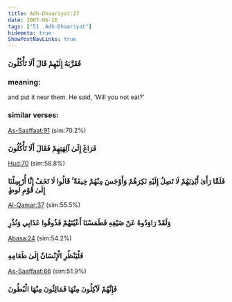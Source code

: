 ```yaml
---
title: Adh-Dhaariyat:27
date: 2007-06-16
tags: ["51 .Adh-Dhaariyat"]
hidemeta: true 
ShowPostNavLinks: true 
---
```

### فَقَرَّبَهُ إِلَيْهِمْ قَالَ أَلَا تَأْكُلُونَ
### meaning: 
and put it near them. He said, ‘Will you not eat?’
### similar verses: 

[As-Saaffaat:91](/37/91) (sim:70.2%)

### فَرَاغَ إِلَىٰ آلِهَتِهِمْ فَقَالَ أَلَا تَأْكُلُونَ

[Hud:70](/11/70) (sim:58.8%)

### فَلَمَّا رَأَىٰ أَيْدِيَهُمْ لَا تَصِلُ إِلَيْهِ نَكِرَهُمْ وَأَوْجَسَ مِنْهُمْ خِيفَةً ۚ قَالُوا لَا تَخَفْ إِنَّا أُرْسِلْنَا إِلَىٰ قَوْمِ لُوطٍ

[Al-Qamar:37](/54/37) (sim:55.5%)

### وَلَقَدْ رَاوَدُوهُ عَنْ ضَيْفِهِ فَطَمَسْنَا أَعْيُنَهُمْ فَذُوقُوا عَذَابِي وَنُذُرِ

[Abasa:24](/80/24) (sim:54.2%)

### فَلْيَنْظُرِ الْإِنْسَانُ إِلَىٰ طَعَامِهِ

[As-Saaffaat:66](/37/66) (sim:51.9%)

### فَإِنَّهُمْ لَآكِلُونَ مِنْهَا فَمَالِئُونَ مِنْهَا الْبُطُونَ
